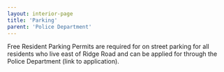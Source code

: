 ```yaml
---
layout: interior-page
title: 'Parking'
parent: 'Police Department'
---
```


Free Resident Parking Permits are required for on street parking for all residents who live east of Ridge Road and can be applied for through the Police Department (link to application).

